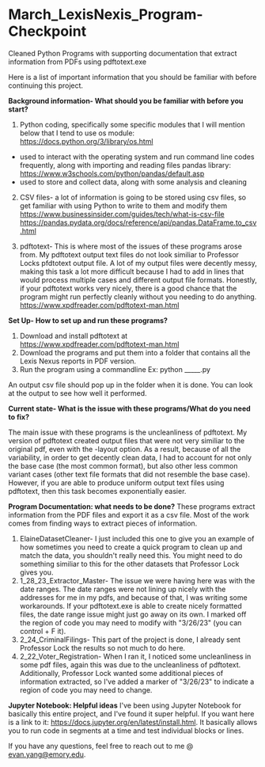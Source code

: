 # March_LexisNexis_Program-Checkpoint
Cleaned Python Programs with supporting documentation that extract information from PDFs using pdftotext.exe

Here is a list of important information that you should be familiar with before continuing this project. 

**Background information- What should you be familiar with before you start?**
1. Python coding, specifically some specific modules that I will mention below that I tend to use
os module: https://docs.python.org/3/library/os.html
-  used to interact with the operating system and run command line codes frequently, along with importing and reading files
pandas library: https://www.w3schools.com/python/pandas/default.asp
-  used to store and collect data, along with some analysis and cleaning

2. CSV files- a lot of information is going to be stored using csv files, so get familiar with using Python to write to them and modify them
https://www.businessinsider.com/guides/tech/what-is-csv-file 
https://pandas.pydata.org/docs/reference/api/pandas.DataFrame.to_csv.html

3. pdftotext- This is where most of the issues of these programs arose from. My pdftotext output text files do not look similiar to Professor Locks pfdtotext output file. A lot of my output files were decently messy, making this task a lot more difficult because I had to add in lines that would process multiple cases and different output file formats. Honestly, if your pdftotext works very nicely, there is a good chance that the program might run perfectly cleanly without you needing to do anything.
https://www.xpdfreader.com/pdftotext-man.html

**Set Up- How to set up and run these programs?**
1. Download and install pdftotext at https://www.xpdfreader.com/pdftotext-man.html
2. Download the programs and put them into a folder that contains all the Lexis Nexus reports in PDF version. 
3. Run the program using a commandline
Ex: python _____.py 

An output csv file should pop up in the folder when it is done. You can look at the output to see how well it performed. 

**Current state- What is the issue with these programs/What do you need to fix?**

The main issue with these programs is the uncleanliness of pdftotext. My version of pdftotext created output files that were not very similiar to the original pdf, even with the -layout option. As a result, because of all the variability, in order to get decently clean data, I had to account for not only the base case (the most common format), but also other less common variant cases (other text file formats that did not resemble the base case). However, if you are able to produce uniform output text files using pdftotext, then this task becomes exponentially easier. 


**Program Documentation: what needs to be done?**
These programs extract information from the PDF files and export it as a csv file. Most of the work comes from finding ways to extract pieces of information. 

1. ElaineDatasetCleaner- I just included this one to give you an example of how sometimes you need to create a quick program to clean up and match the data, you shouldn't really need this. You might need to do something similiar to this for the other datasets that Professor Lock gives you.
2. 1_28_23_Extractor_Master- The issue we were having here was with the date ranges. The date ranges were not lining up nicely with the addresses for me in my pdfs, and because of that, I was writing some workarounds. If your pdftotext.exe is able to create nicely formatted files, the date range issue might just go away on its own. I marked off the region of code you may need to modify with "3/26/23" (you can control + F it).
3. 2_24_CriminalFilings- This part of the project is done, I already sent Professor Lock the results so not much to do here.
4. 2_22_Voter_Registration- When I ran it, I noticed some uncleanliness in some pdf files, again this was due to the uncleanliness of pdftotext. Additionally, Professor Lock wanted some additional pieces of information extracted, so I've added a marker of "3/26/23" to indicate a region of code you may need to change.

**Jupyter Notebook: Helpful ideas**
I've been using Jupyter Notebook for basically this entire project, and I've found it super helpful. If you want here is a link to it: https://docs.jupyter.org/en/latest/install.html. It basically allows you to run code in segments at a time and test individual blocks or lines. 


If you have any questions, feel free to reach out to me @ evan.yang@emory.edu.
